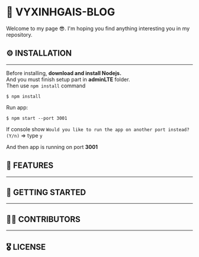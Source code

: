 # 🍕 VYXINHGAIS-BLOG


Welcome to my page 😎. I'm hoping you find anything interesting you in my repository.

## ⚙️ INSTALLATION

***

Before installing, **download and install Nodejs.**\
And you must finish setup part in **adminLTE** folder.\
Then use `npm install` command

```console
$ npm install
```

Run app:

```console
$ npm start --port 3001
```

If console show `Would you like to run the app on another port instead? (Y/n)` => type `y`

And then app is running on port **3001**


## 🎉 FEATURES

***

## 🚀 GETTING STARTED

***

## 👨‍🔧 CONTRIBUTORS

***

## 🎖 LICENSE